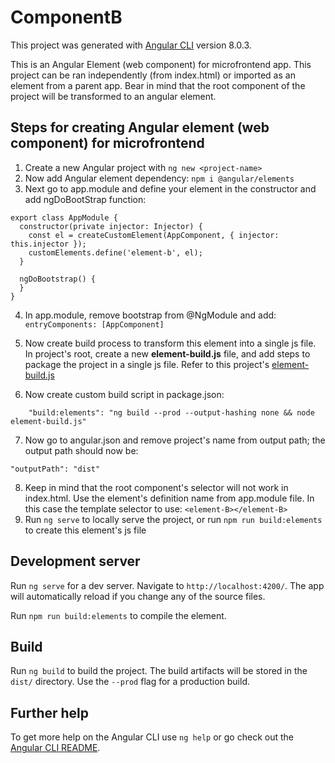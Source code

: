 # ComponentB

This project was generated with [Angular CLI](https://github.com/angular/angular-cli) version 8.0.3.

This is an Angular Element (web component) for microfrontend app. 
This project can be ran independently (from index.html) or imported as an element from a parent app.
Bear in mind that the root component of the project will be transformed to an angular element. 

## Steps for creating Angular element (web component) for microfrontend

1. Create a new Angular project with `ng new <project-name>`
2. Now add Angular element dependency: `npm i @angular/elements`
3. Next go to app.module and define your element in the constructor and add ngDoBootStrap function:
  ```
  export class AppModule {
    constructor(private injector: Injector) {
      const el = createCustomElement(AppComponent, { injector: this.injector });
      customElements.define('element-b', el);
    }

    ngDoBootstrap() {
    }
  }
  ```
4. In app.module, remove bootstrap from @NgModule and add: `entryComponents: [AppComponent]`

5. Now create build process to transform this element into a single js file. In project's root, create a new <b>element-build.js</b> file, and add steps to package the project in a single js file. Refer to this project's [element-build.js](./element-build.js)

6. Now create custom build script in package.json:

```
    "build:elements": "ng build --prod --output-hashing none && node element-build.js"

```

7. Now go to angular.json and remove project's name from output path; the output path should now be:
```
"outputPath": "dist"
```
8. Keep in mind that the root component's selector will not work in index.html. Use the element's definition name 
from app.module file. In this case the template selector to use:
`<element-B></element-B>`
8. Run `ng serve` to locally serve the project, or run `npm run build:elements` to create this element's js file


## Development server

Run `ng serve` for a dev server. Navigate to `http://localhost:4200/`. The app will automatically reload if you change any of the source files.

Run `npm run build:elements` to compile the element.

## Build

Run `ng build` to build the project. The build artifacts will be stored in the `dist/` directory. Use the `--prod` flag for a production build.


## Further help

To get more help on the Angular CLI use `ng help` or go check out the [Angular CLI README](https://github.com/angular/angular-cli/blob/master/README.md).
